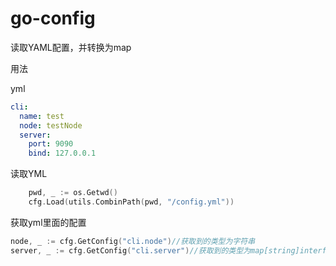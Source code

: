 # go-config

读取YAML配置，并转换为map

用法

yml

```yml
cli:
  name: test
  node: testNode
  server:
    port: 9090
    bind: 127.0.0.1
```

读取YML

```go
	pwd, _ := os.Getwd()
	cfg.Load(utils.CombinPath(pwd, "/config.yml"))
```

获取yml里面的配置

```go
node, _ := cfg.GetConfig("cli.node")//获取到的类型为字符串
server, _ := cfg.GetConfig("cli.server")//获取到的类型为map[string]interface{}
```

